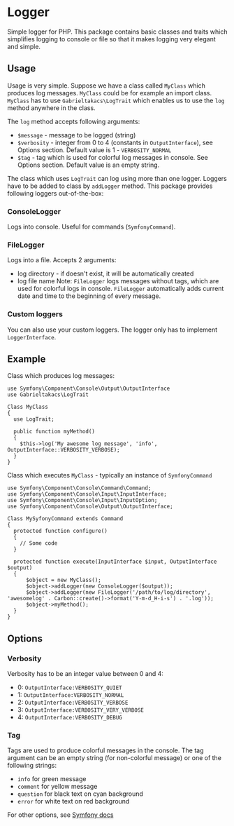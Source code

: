 # Logger
Simple logger for PHP. This package contains basic classes and traits which simplifies logging to console or file so that it makes logging very elegant and simple.

## Usage
Usage is very simple. Suppose we have a class called `MyClass` which produces log messages. `MyClass` could be for example an import class. `MyClass` has to use `Gabrieltakacs\LogTrait` which enables us to use the `log` method anywhere in the class.

The `log` method accepts following arguments:
* `$message` - message to be logged (string)
* `$verbosity` - integer from 0 to 4 (constants in `OutputInterface`), see Options section. Default value is 1 - `VERBOSITY_NORMAL`
* `$tag` - tag which is used for colorful log messages in console. See Options section. Default value is an empty string.

The class which uses `LogTrait` can log using more than one logger. Loggers have to be added to class by `addLogger` method. This package provides following loggers out-of-the-box:

### ConsoleLogger
Logs into console. Useful for commands (`SymfonyCommand`).

### FileLogger
Logs into a file. Accepts 2 arguments:
* log directory - if doesn't exist, it will be automatically created
* log file name
Note: `FileLogger` logs messages without tags, which are used for colorful logs in console. `FileLogger` automatically adds current date and time to the beginning of every message.

### Custom loggers
You can also use your custom loggers. The logger only has to implement `LoggerInterface`.

## Example

Class which produces log messages:
```
use Symfony\Component\Console\Output\OutputInterface
use Gabrieltakacs\LogTrait

Class MyClass 
{
  use LogTrait;
  
  public function myMethod() 
  {
    $this->log('My awesome log message', 'info', OutputInterface::VERBOSITY_VERBOSE);
  }
}
```

Class which executes `MyClass` - typically an instance of `SymfonyCommand`
```
use Symfony\Component\Console\Command\Command;
use Symfony\Component\Console\Input\InputInterface;
use Symfony\Component\Console\Input\InputOption;
use Symfony\Component\Console\Output\OutputInterface;

Class MySyfonyCommand extends Command
{
  protected function configure()
  {
    // Some code
  }
  
  protected function execute(InputInterface $input, OutputInterface $output)
  {
      $object = new MyClass();
      $object->addLogger(new ConsoleLogger($output));
      $object->addLogger(new FileLogger('/path/to/log/directory', 'awesomelog' . Carbon::create()->format('Y-m-d_H-i-s') . '.log'));
      $object->myMethod();
  }
}
```

## Options

### Verbosity
Verbosity has to be an integer value between 0 and 4:
* 0: `OutputInterface:VERBOSITY_QUIET`
* 1: `OutputInterface:VERBOSITY_NORMAL`
* 2: `OutputInterface:VERBOSITY_VERBOSE`
* 3: `OutputInterface:VERBOSITY_VERY_VERBOSE`
* 4: `OutputInterface:VERBOSITY_DEBUG`

### Tag
Tags are used to produce colorful messages in the console. The tag argument can be an empty string (for non-colorful message) or one of the following strings:
* `info` for green message
* `comment` for yellow message
* `question` for black text on cyan background
* `error` for white text on red background

For other options, see [Symfony docs](http://symfony.com/doc/current/console/coloring.html)
